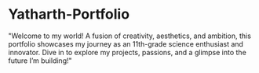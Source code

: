 # Yatharth-Portfolio
"Welcome to my world! A fusion of creativity, aesthetics, and ambition, this portfolio showcases my journey as an 11th-grade science enthusiast and innovator. Dive in to explore my projects, passions, and a glimpse into the future I’m building!"
